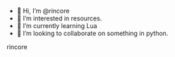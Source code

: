 - 👋 Hi, I’m @rincore
- 👀 I’m interested in resources.
- 🌱 I’m currently learning Lua
- 💞️ I’m looking to collaborate on something in python.

rincore

